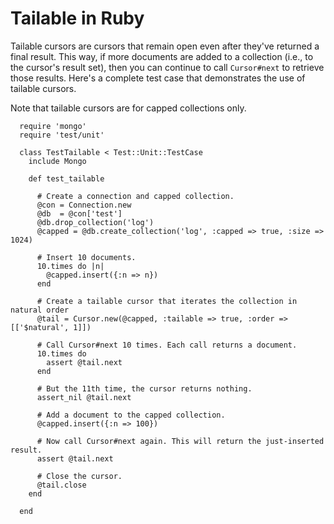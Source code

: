 # Tailable in Ruby

Tailable cursors are cursors that remain open even after they've returned
a final result. This way, if more documents are added to a collection (i.e.,
to the cursor's result set), then you can continue to call `Cursor#next` to
retrieve those results. Here's a complete test case that demonstrates the use
of tailable cursors.

Note that tailable cursors are for capped collections only.

      require 'mongo'
      require 'test/unit'

      class TestTailable < Test::Unit::TestCase
        include Mongo

        def test_tailable

          # Create a connection and capped collection.
          @con = Connection.new
          @db  = @con['test']
          @db.drop_collection('log')
          @capped = @db.create_collection('log', :capped => true, :size => 1024)

          # Insert 10 documents.
          10.times do |n|
            @capped.insert({:n => n})
          end

          # Create a tailable cursor that iterates the collection in natural order
          @tail = Cursor.new(@capped, :tailable => true, :order => [['$natural', 1]])

          # Call Cursor#next 10 times. Each call returns a document.
          10.times do
            assert @tail.next
          end

          # But the 11th time, the cursor returns nothing.
          assert_nil @tail.next

          # Add a document to the capped collection.
          @capped.insert({:n => 100})

          # Now call Cursor#next again. This will return the just-inserted result.
          assert @tail.next

          # Close the cursor.
          @tail.close
        end

      end
